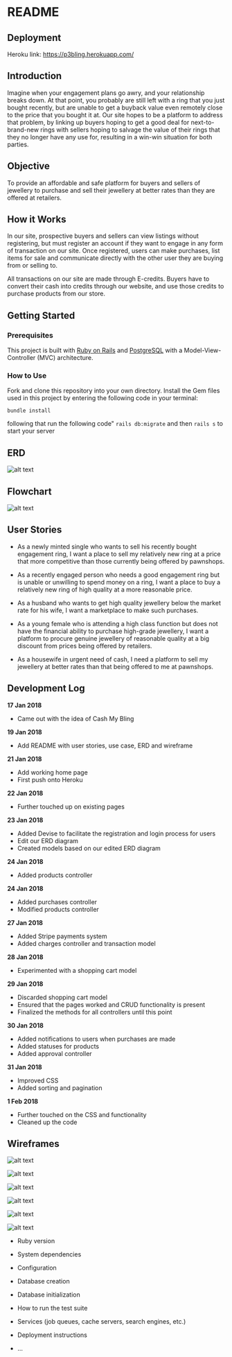 # README
## Deployment
Heroku link: https://p3bling.herokuapp.com/

## Introduction
Imagine when your engagement plans go awry, and your relationship breaks down. At that point, you probably are still left with a ring that you just bought recently, but are unable to get a buyback value even remotely close to the price that you bought it at. Our site hopes to be a platform to address that problem, by linking up buyers hoping to get a good deal for next-to-brand-new rings with sellers hoping to salvage the value of their rings that they no longer have any use for, resulting in a win-win situation for both parties.

## Objective
To provide an affordable and safe platform for buyers and sellers of jewellery to purchase and sell their jewellery at better rates than they are offered at retailers.

## How it Works
In our site, prospective buyers and sellers can view listings without registering, but must register an account if they want to engage in any form of transaction on our site. Once registered, users can make purchases, list items for sale and communicate directly with the other user they are buying from or selling to.

All transactions on our site are made through E-credits. Buyers have to convert their cash into credits through our website, and use those credits to purchase products from our store.



## Getting Started

### Prerequisites

This project is built with [Ruby on Rails](http://rubyonrails.org/) and [PostgreSQL](https://www.postgresql.org/) with a Model-View-Controller (MVC) architecture.

### How to Use

Fork and clone this repository into your own directory. Install the Gem files used in this project by entering the following code in your terminal:

``bundle install``

following that run the following code"
``rails db:migrate``
and then
``rails s`` to start your server



## ERD

![alt text](https://github.com/empludo/project-3/blob/master/app/assets/images/finalerd.png)

## Flowchart
![alt text](https://github.com/empludo/project-3/blob/master/app/assets/images/finalflowchart.png)

## User Stories
* As a newly minted single who wants to sell his recently bought engagement ring, I want a place to sell my relatively new ring at a price that more competitive than those currently being offered by pawnshops.

* As a recently engaged person who needs a good engagement ring but is unable or unwilling to spend money on a ring, I want a place to buy a relatively new ring of high quality at a more reasonable price.

* As a husband who wants to get high quality jewellery below the market rate for his wife, I want a marketplace to make such purchases.

* As a young female who is attending a high class function but does not have the financial ability to purchase high-grade jewellery, I want a platform to procure genuine jewellery of reasonable quality at a big discount from prices being offered by retailers.

* As a housewife in urgent need of cash, I need a platform to sell my jewellery at better rates than that being offered to me at pawnshops.

## Development Log

**17 Jan 2018**
* Came out with the idea of Cash My Bling

**19 Jan 2018**
* Add README with user stories, use case, ERD and wireframe

**21 Jan 2018**
* Add working home page
* First push onto Heroku

**22 Jan 2018**
* Further touched up on existing pages

**23 Jan 2018**
* Added Devise to facilitate the registration and login process for users
* Edit our ERD diagram
* Created models based on our edited ERD diagram

**24 Jan 2018**
* Added products controller

**24 Jan 2018**
* Added purchases controller
* Modified products controller

**27 Jan 2018**
* Added Stripe payments system
* Added charges controller and transaction model

**28 Jan 2018**
* Experimented with a shopping cart model

**29 Jan 2018**
* Discarded shopping cart model
* Ensured that the pages worked and CRUD functionality is present
* Finalized the methods for all controllers until this point

**30 Jan 2018**
* Added notifications to users when purchases are made
* Added statuses for products
* Added approval controller

**31 Jan 2018**
* Improved CSS
* Added sorting and pagination

**1 Feb 2018**
* Further touched on the CSS and functionality
* Cleaned up the code

## Wireframes
![alt text](https://github.com/empludo/project-3/blob/master/app/assets/images/home.png)

![alt text](https://github.com/empludo/project-3/blob/master/app/assets/images/about.png)

![alt text](https://github.com/empludo/project-3/blob/master/app/assets/images/store.png)

![alt text](https://github.com/empludo/project-3/blob/master/app/assets/images/uploaditem.png)

![alt text](https://github.com/empludo/project-3/blob/master/app/assets/images/register.png)

![alt text](https://github.com/empludo/project-3/blob/master/app/assets/images/login.png)




* Ruby version

* System dependencies

* Configuration

* Database creation

* Database initialization

* How to run the test suite

* Services (job queues, cache servers, search engines, etc.)

* Deployment instructions

* ...
